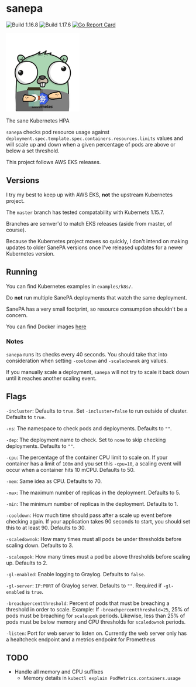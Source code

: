 # sanepa

![Build 1.16.8](https://github.com/mitchya1/sanepa/workflows/Build%201.16.8/badge.svg?branch=1.16.8) ![Build 1.17.6](https://github.com/mitchya1/sanepa/workflows/Build%201.17.6/badge.svg?branch=1.17.6) [![Go Report Card](https://goreportcard.com/badge/github.com/mitchya1/sanepa)](https://goreportcard.com/report/github.com/mitchya1/sanepa)


![Logo](./img/gopher-logo.png)

The sane Kubernetes HPA

`sanepa` checks pod resource usage against `deployment.spec.template.spec.containers.resources.limits` values and will scale up and down when a given percentage of pods are above or below a set threshold.

This project follows AWS EKS releases.

## Versions

I try my best to keep up with AWS EKS, **not** the upstream Kubernetes project.

The `master` branch has tested compatability with Kubernets 1.15.7.

Branches are semver'd to match EKS releases (aside from master, of course).

Because the Kubernetes project moves so quickly, I don't intend on making updates to older SanePA versions once I've released updates for a newer Kubernetes version.

## Running

You can find Kubernetes examples in `examples/k8s/`.

Do **not** run multiple SanePA deployments that watch the same deployment.

SanePA has a very small footprint, so resource consumption shouldn't be a concern.

You can find Docker images [here](https://hub.docker.com/repository/docker/mitchya1/sanepa)

### Notes

`sanepa` runs its checks every 40 seconds. You should take that into consideration when setting `-cooldown` and `-scaledownok` arg values.

If you manually scale a deployment, `sanepa` will not try to scale it back down until it reaches another scaling event.

## Flags

`-incluster`: Defaults to `true`. Set `-incluster=false` to run outside of cluster. Defaults to `true`.

`-ns`: The namespace to check pods and deployments. Defaults to `""`.

`-dep`: The deployment name to check. Set to `none` to skip checking deployments. Defaults to `""`.

`-cpu`: The percentage of the container CPU limit to scale on. If your container has a limit of `100m` and you set this `-cpu=10`, a scaling event will occur when a container hits 10 mCPU. Defaults to 50.

`-mem`: Same idea as CPU. Defaults to 70.

`-max`: The maximum number of replicas in the deployment. Defaults to 5.

`-min`: The minimum number of replicas in the deployment. Defaults to 1.

`-cooldown`: How much time should pass after a scale up event before checking again. If your application takes 90 seconds to start, you should set this to at least 90. Defaults to 30.

`-scaledownok`: How many times must all pods be under thresholds before scaling down. Defaults to 3.

`-scaleupok`: How many times must a pod be above thresholds before scaling up. Defaults to 2.

`-gl-enabled`: Enable logging to Graylog. Defaults to `false`.

`-gl-server`: `IP:PORT` of Graylog server. Defaults to `""`. Required if `-gl-enabled` is `true`.

`-breachpercentthreshold`: Percent of pods that must be breaching a threshold in order to scale. Example: If `-breachpercentthreshold=25`, 25% of pods must be breaching for `scaleupok` periods. Likewise, less than 25% of pods must be below memory and CPU thresholds for `scaledownok` periods.

`-listen`: Port for web server to listen on. Currently the web server only has a healtcheck endpoint and a metrics endpoint for Prometheus

## TODO

- Handle all memory and CPU suffixes
  - Memory details in `kubectl explain PodMetrics.containers.usage`
  